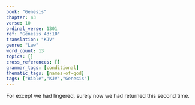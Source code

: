 ```yaml
---
book: "Genesis"
chapter: 43
verse: 10
ordinal_verse: 1301
ref: "Genesis 43:10"
translation: "KJV"
genre: "Law"
word_count: 13
topics: []
cross_references: []
grammar_tags: [conditional]
thematic_tags: [names-of-god]
tags: ["Bible","KJV","Genesis"]
---
```

For except we had lingered, surely now we had returned this second time.

